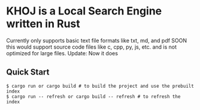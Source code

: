 # KHOJ is a Local Search Engine written in Rust
Currently only supports basic text file formats like txt, md, and pdf
SOON this would support source code files like c, cpp, py, js, etc.
and is not optimized for large files.
Update: Now it does

## Quick Start

```console
$ cargo run or cargo build # to build the project and use the prebuilt index
$ cargo run -- refresh or cargo build -- refresh # to refresh the index
```
